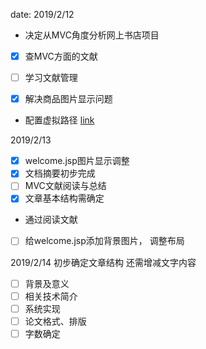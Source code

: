 date:
2019/2/12
- 决定从MVC角度分析网上书店项目
-[x] 查MVC方面的文献
-[ ] 学习文献管理

-[x] 解决商品图片显示问题
- 配置虚拟路径 [link](https://blog.csdn.net/qq_37811638/article/details/80030124)

2019/2/13
-[x] welcome.jsp图片显示调整
-[x] 文档摘要初步完成
-[ ] MVC文献阅读与总结
-[x] 文章基本结构需确定
- 通过阅读文献
-[ ] 给welcome.jsp添加背景图片， 调整布局

2019/2/14
初步确定文章结构
还需增减文字内容
-[ ] 背景及意义
-[ ] 相关技术简介
-[ ] 系统实现
-[ ] 论文格式、排版
-[ ] 字数确定